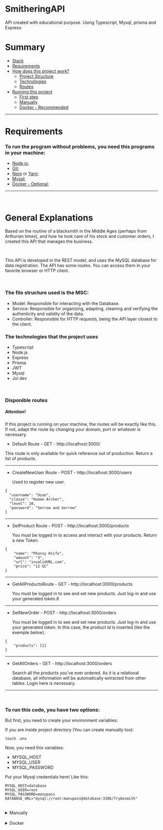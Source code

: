 # SmitheringAPI
API created with educational purpose.
Using Typescript, Mysql, prisma and Express·


# Summary

- [Stack](#smitheringapi)
- [Requirements](#requirements)
- [How does this project work?](#general-explanations)
  - [Project Structure](#structure)
  - [Technologies](#techs)
  - [Routes](#routes)
- [Running this project](#running)
  - [First step](#first)
  - [Manually](#manually)
  - [Docker - Recommended](#docker)

---



# Requirements

### To run the program without problems, you need this programs in your machine:

- [Node.js](https://docs.npmjs.com/downloading-and-installing-node-js-and-npm);
- [Git](https://git-scm.com/book/pt-br/v2/Come%C3%A7ando-Instalando-o-Git);
- [Npm](https://docs.npmjs.com/downloading-and-installing-node-js-and-npm) or [Yarn](https://yarnpkg.com/getting-started/install);
- [Mysql](https://dev.mysql.com/doc/mysql-shell/8.0/en/mysql-shell-install-linux-quick.html);
- [Docker - Optional](https://docs.docker.com/get-docker/);

---
<br>

# General Explanations


<p>
Based on the routine of a blacksmith in the Middle Ages (perhaps from Arthurian times), and how he took care of his stock and customer orders, I created this API that manages the business.
</p>


<br>

<p>
This API is developed in the REST model, and uses the MySQL database for data registration. The API has some routes. You can access them in your favorite browser or HTTP client.
</p>

<br>

<h3 id="structure">
The file structure used is the MSC:
</h3>

- Model: Responsible for interacting with the Database.
- Service: Responsible for organizing, adapting, cleaning and verifying the authenticity and validity of the data.
- Controller: Responsible for HTTP requests, being the API layer closest to the client.



<h3 id="techs">
The technologies that the project uses
</h3>

- Typescript
- Node.js
- Express
- Prisma
- JWT
- Mysql
- Joi dev

<br>

<h3 id="routes">
Disponible routes
</h3>

<h5>Attention!</h5>

If this project is running on your machine, the routes will be exactly like this. If not, adapt the route by changing your domain, port or whatever is necessary.

- Default Route - GET - http://localhost:3000/

 This route is only available for quick reference out of production. Return a list of products.

---

- CreateNewUser Route - POST - http://localhost:3000/users

  Used to register new user.

```
{
  "username": "Ozan",
  "classe": "Human Archer",
  "level": 10,
  "password": "Sorrow and borrow"
}
```

---

- SetProduct Route - POST - http://localhost:3000/products

  You must be logged in to access and interact with your products. Return a new Token.

```
{
    "name": "Phonsy Knife",
    "amount": "3",
    "url": "invalidURL.com",
    "price": "12 GC"
}
```

---

- GetAllProductsRoute - GET - http://localhost:3000/products

  You must be logged in to see and set new products. Just log-in and use your generated token.8

---

- SetNewOrder - POST - http://localhost:3000/orders

  You must be logged in to see and set new products. Just log-in and use your generated token. In this case, the product id is inserted (like the exemple below).

```
{
    "products": [1]
}
```

---

- GetAllOrders - GET - http://localhost:3000/orders

  Search all the products you've ever ordered. As it is a relational database, all information will be automatically extracted from other tables.
  Login here is necessary.

---


<br>



<h3 id="running">
To run this code, you have two options:
</h3>


<p id="first">
  But first, you need to create your environment variables:
</p>

  If you are inside project directory (You can create manually too):
 
  ```
  touch .env
  ```
  
  Now, you need this variables:
  
  - MYSQL_HOST
  - MYSQL_USER
  - MYSQL_PASSWORD
  
  Put your Mysql credentials here! Like this:
  
  ```
  MYSQL_HOST=database
  MYSQL_USER=root
  MYSQL_PASSWORD=manupass
  DATABASE_URL="mysql://root:manupass@database:3306/Trybesmith"
  ```
  
<br>

<details close>
  <summary id="manually">Manually</summary>
 
  <br>
  
  (That command create a new directory for you, and move to inside it).
  
  ```
  mkdir smitheringApi && cd smitheringApi
  ```

  ---

  (That command as will clone this project to you).
  
  ```
  git clone git@github.com:manupilation/SmitheringAPI.git
  ```
  
  ---
  
  ```
  $ install
  ```
  
  (Using npm or yarn in place of "$", run it to install all dependencies)

  ---
  
  If you want a faster initialization, whose database will initialize populated (seed), you can choose the following command:

  ```
  npm run db:start
  ```
  
  ```
  yarn db:start
  ```
  
  (Using npm or yarn)

  ---
  
  But if you choose to initialize with an empty DB, use the command:
  
  ```
  $ start
  ```
  
  
</details>

<br>

<details close>
  <summary id="docker">Docker</summary>
 
  <br>
  
  
  With docker, everything becomes simpler. If you use docker compose, run the docker-compose.yml file in the main directory.

  Docker compose will automatically generate a MySQL image and run the API on port 3000.
</details>
